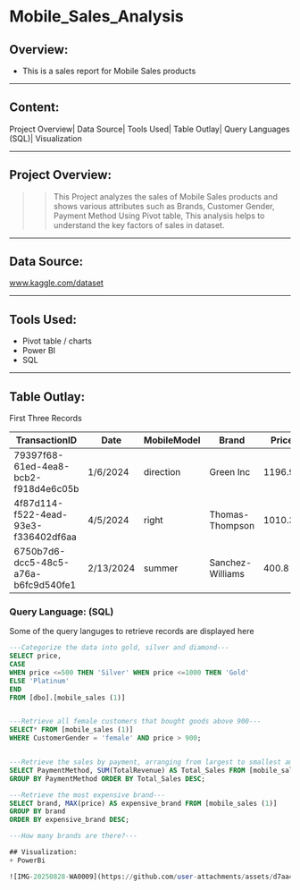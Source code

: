 # Mobile_Sales_Analysis
## Overview:
+ This is a sales report for Mobile Sales products

 ___

 ## Content:
 Project Overview| Data Source| Tools Used| Table Outlay| Query Languages (SQL)| Visualization

___

## Project Overview:
>> This Project analyzes the sales of Mobile Sales products and shows various attributes such as Brands, Customer Gender, Payment Method Using Pivot table, This analysis helps to understand the key factors of sales in dataset.

___

## Data Source:
www.kaggle.com/dataset

___

## Tools Used:
+ Pivot table / charts
+ Power BI
+ SQL

___

## Table Outlay:
First Three Records

|TransactionID|	Date	|MobileModel|	Brand	|Price|	UnitsSold|	TotalRevenue|	CustomerAge|	CustomerGender|	Location	|PaymentMethod|
|------|------|------|------|------|------|------|------|------|------|------|
|79397f68-61ed-4ea8-bcb2-f918d4e6c05b|	1/6/2024|	direction |	Green Inc	|1196.95|	85	|28002.8|	32 |Female|	Port Erik |Online|
|4f87d114-f522-4ead-93e3-f336402df6aa|	4/5/2024	|right|	Thomas-Thompson	|1010.34|	64	|2378.82|	55	|Female|	East Linda	|Credit Card|
|6750b7d6-dcc5-48c5-a76a-b6fc9d540fe1|	2/13/2024|	summer|	Sanchez-Williams	|400.8|	95	|31322.56|	57	|Male|	East Angelicastad	|Online|	

### Query Language: (SQL)
Some of the query languges to retrieve records are displayed here

```SQL
---Categorize the data into gold, silver and diamond---
SELECT price,
CASE
WHEN price <=500 THEN 'Silver' WHEN price <=1000 THEN 'Gold' 
ELSE 'Platinum'
END
FROM [dbo].[mobile_sales (1)]


---Retrieve all female customers that bought goods above 900---
SELECT* FROM [mobile_sales (1)]
WHERE CustomerGender = 'female' AND price > 900;


---Retrieve the sales by payment, arranging from largest to smallest amount---
SELECT PaymentMethod, SUM(TotalRevenue) AS Total_Sales FROM [mobile_sales (1)]
GROUP BY PaymentMethod ORDER BY Total_Sales DESC;

---Retrieve the most expensive brand---
SELECT brand, MAX(price) AS expensive_brand FROM [mobile_sales (1)]
GROUP BY brand
ORDER BY expensive_brand DESC;

---How many brands are there?---

## Visualization:
+ PowerBi

![IMG-20250828-WA0009](https://github.com/user-attachments/assets/d7aa4ab6-9fb4-4f62-8ac2-1657177bfd34)






```
